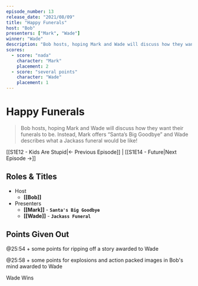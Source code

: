 ```yaml
---
episode_number: 13
release_date: "2021/08/09"
title: "Happy Funerals"
host: "Bob"
presenters: ["Mark", "Wade"]
winner: "Wade"
description: "Bob hosts, hoping Mark and Wade will discuss how they want their funerals to be. Instead, Mark offers “Santa’s Big Goodbye” and Wade describes what a Jackass funeral would be like!"
scores:
  - score: "nada"
    character: "Mark"
    placement: 2
  - score: "several points"
    character: "Wade"
    placement: 1
---
```


# Happy Funerals

> Bob hosts, hoping Mark and Wade will discuss how they want their funerals to be. Instead, Mark offers “Santa’s Big Goodbye” and Wade describes what a Jackass funeral would be like!

[[S1E12 - Kids Are Stupid|← Previous Episode]] | [[S1E14 - Future|Next Episode →]]

## Roles & Titles

- Host
  - **[[Bob]]**
- Presenters
  - **[[Mark]]** - **`Santa's Big Goodbye`**
  - **[[Wade]]** - **`Jackass Funeral`**

## Points Given Out

@25:54 + some points for ripping off a story awarded to Wade

@25:58 + some points for explosions and action packed images in Bob's mind awarded to Wade

Wade Wins
